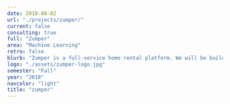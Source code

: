```yaml
---
date: 2018-08-02
url: "./projects/zumper/"
current: false
consulting: true
full: "Zumper"
area: "Machine Learning"
retro: false
blurb: "Zumper is a full-service home rental platform. We will be building models for spam classification and creating a web application to display and interact with the results."
logo: "./assets/zumper-logo.jpg"
semester: "Fall"
year: "2018"
navcolor: "light"
title: "zumper"
---
```

